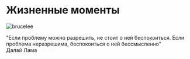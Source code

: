 # Жизненные моменты

![brucelee](https://yandex.ru/images/search?pos=0&from=tabbar&img_url=https%3A%2F%2Fpp.userapi.com%2Fc637727%2Fv637727361%2F22310%2FJjRD_491v88.jpg&text=брюс+ли+о+жизни&rpt=simage&lr=101184)

"Если проблему можно разрешить, не стоит о ней беспокоиться. Если проблема неразрешима, беспокоиться о ней бессмысленно"\
Далай Лама